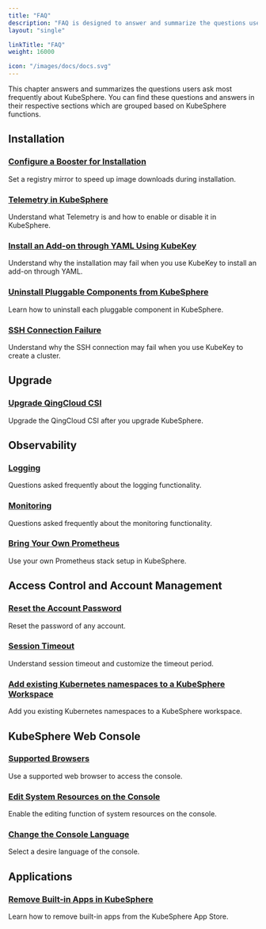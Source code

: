 ```yaml
---
title: "FAQ"
description: "FAQ is designed to answer and summarize the questions users ask most frequently about KubeSphere."
layout: "single"

linkTitle: "FAQ"
weight: 16000

icon: "/images/docs/docs.svg"
---
```


This chapter answers and summarizes the questions users ask most frequently about KubeSphere. You can find these questions and answers in their respective sections which are grouped based on KubeSphere functions.

## Installation

### [Configure a Booster for Installation](../faq/installation/configure-booster/)

Set a registry mirror to speed up image downloads during installation.

### [Telemetry in KubeSphere](../faq/installation/telemetry/)

Understand what Telemetry is and how to enable or disable it in KubeSphere.

### [Install an Add-on through YAML Using KubeKey](../faq/installation/install-addon-through-yaml-using-kubekey/)

Understand why the installation may fail when you use KubeKey to install an add-on through YAML.

### [Uninstall Pluggable Components from KubeSphere](../faq/installation/uninstall-pluggable-components/)

Learn how to uninstall each pluggable component in KubeSphere.

### [SSH Connection Failure](../faq/installation/ssh-connection-failure/)

Understand why the SSH connection may fail when you use KubeKey to create a cluster.

## Upgrade

### [Upgrade QingCloud CSI](../faq/upgrade/qingcloud-csi-upgrade/)

Upgrade the QingCloud CSI after you upgrade KubeSphere.

## Observability

### [Logging](../faq/observability/logging/)

Questions asked frequently about the logging functionality.

### [Monitoring](../faq/observability/monitoring/)

Questions asked frequently about the monitoring functionality.

### [Bring Your Own Prometheus](../faq/observability/byop/)

Use your own Prometheus stack setup in KubeSphere.

## Access Control and Account Management

### [Reset the Account Password](../faq/access-control/forgot-password/)

Reset the password of any account.

### [Session Timeout](../faq/access-control/session-timeout/)

Understand session timeout and customize the timeout period.

### [Add existing Kubernetes namespaces to a KubeSphere Workspace](../faq/access-control/add-kubernetes-namespace-to-kubesphere-workspace/)

Add you existing Kubernetes namespaces to a KubeSphere workspace.

## KubeSphere Web Console

### [Supported Browsers](../faq/console/console-web-browser/)

Use a supported web browser to access the console.

### [Edit System Resources on the Console](../faq/console/edit-resources-in-system-workspace/)

Enable the editing function of system resources on the console.

### [Change the Console Language](../faq/console/change-console-language/)

Select a desire language of the console.

## Applications

### [Remove Built-in Apps in KubeSphere](../faq/applications/remove-built-in-apps/)

Learn how to remove built-in apps from the KubeSphere App Store.